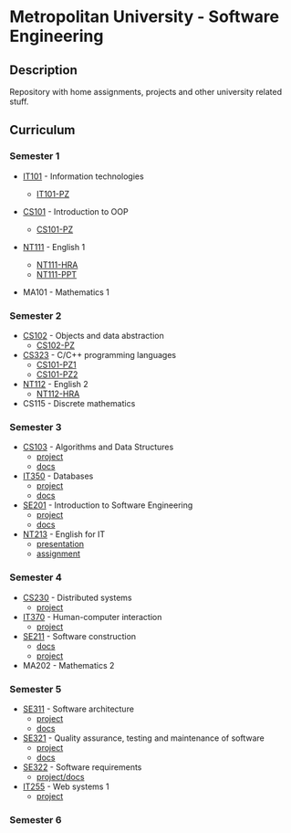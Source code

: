 # Metropolitan University - Software Engineering 

## Description

Repository with home assignments, projects and other university related stuff.

## Curriculum

### Semester 1

- [IT101](https://github.com/7aske/uni/tree/first-year/it101) - Information technologies
  * [IT101-PZ](https://7aske.github.io/uni/it101/it101-pz-nikola_tasic_3698)
- [CS101](https://github.com/7aske/uni/tree/first-year/cs101) - Introduction to OOP
  * [CS101-PZ](https://github.com/7aske/uni/tree/first-year/cs101/cs101-pz-nikola_tasic_3698)
- [NT111](https://github.com/7aske/uni/tree/first-year/nt111) - English 1
  * [NT111-HRA](https://github.com/7aske/uni/blob/first-year/nt111/_hra/)
  * [NT111-PPT](https://github.com/7aske/uni/blob/first-year/nt111/nikola.tasic_3698_PRESENTATION/)
  
- MA101 - Mathematics 1

### Semester 2

- [CS102](https://github.com/7aske/uni/tree/first-year/cs102) - Objects and data abstraction
  * [CS102-PZ](https://github.com/7aske/uni/tree/first-year/cs102/cs102-pz-nikola_tasic_3698)
- [CS323](https://github.com/7aske/uni/tree/first-year/cs101) - C/C++ programming languages
  * [CS101-PZ1](https://github.com/7aske/uni/tree/first-year/cs323/cs323-pz01-nikola_tasic_3698)
  * [CS101-PZ2](https://github.com/7aske/uni/tree/first-year/cs323/cs323-pz02-nikola_tasic_3698)
- [NT112](https://github.com/7aske/uni/tree/first-year/nt111) - English 2
  * [NT112-HRA](https://github.com/7aske/uni/tree/first-year/nt112/nikola.tasic.3698_HRA)
- CS115 - Discrete mathematics
  
### Semester 3

- [CS103](https://github.com/7aske/uni/blob/second-year/cs103) - Algorithms and Data Structures
    * [project](https://github.com/7aske/uni/tree/second-year/cs103/cs103-pz-nikola_tasic_3698)
    * [docs](https://github.com/7aske/uni/tree/second-year/cs103/cs103-pz-nikola_tasic_3698/docs/cs103-pz-docs-nikola_tasic_3698.pdf)
- [IT350](https://github.com/7aske/uni/blob/second-year/it350) - Databases
    * [project](https://github.com/7aske/uni/tree/second-year/it350/it350-pz-nikola_tasic_3698)
    * [docs](https://github.com/7aske/uni/tree/second-year/it350/it350-pz-nikola_tasic_3698/docs/it350-pz-docs-nikola_tasic_3698.pdf)
- [SE201](https://github.com/7aske/uni/blob/second-year/se201) - Introduction to Software Engineering
    * [project](https://github.com/7aske/uni/tree/second-year/se201/se201-pz-nikola_tasic_3698)
    * [docs](https://github.com/7aske/uni/tree/second-year/se201/se201-pz-nikola_tasic_3698/docs/se201-pz-docs-nikola_tasic_3698.pdf)
- [NT213](https://github.com/7aske/uni/blob/second-year/nt213) - English for IT
    * [presentation](https://github.com/7aske/uni/blob/second-year/nt213/nt213-presentation/pres.pdf)
    * [assignment](https://github.com/7aske/uni/tree/seconntd-year/nt213/nt213-hra/nt213-hra.pdf)

### Semester 4

- [CS230](https://github.com/7aske/uni/blob/second-year/cs230) - Distributed systems
    * [project](https://github.com/7aske/jsp-cms)
- [IT370](https://github.com/7aske/uni/blob/second-year/it370) - Human-computer interaction
    * [project](https://github.com/7aske/uni/blob/second-year/it370/it370-pz01-nikola_tasic_3698/it370-pz01-nikola_tasic_3698.pdf)  
- [SE211](https://github.com/7aske/uni/blob/second-year/se211) - Software construction
    * [docs](https://github.com/7aske/uni/blob/second-year/se211/se211-pz01-nikola_tasic_3698/se211-pz01-nikola_tasic_3698.pdf)
    * [project](https://github.com/7aske/rexif2)
- MA202 - Mathematics 2

### Semester 5

- [SE311](https://github.com/7aske/uni/blob/third-year/se311) - Software architecture
  * [project](https://github.com/7aske/uni/blob/third-year/se311/se311-pz-nikola_tasic_3698)
  * [docs](https://github.com/7aske/uni/blob/third-year/se311/se311-pz-nikola_tasic_3698/se311-pz-nikola_tasic_3698-askdoc.pdf)
- [SE321](https://github.com/7aske/uni/blob/third-year/se321) - Quality assurance, testing and maintenance of software 
  * [project](https://github.com/7aske/uni/tree/third-year/se321/se321-pz-nikola_tasic_3698)
  * [docs](https://github.com/7aske/uni/blob/third-year/se321/se321-pz-nikola_tasic_3698/docs/se321-pz-docs.pdf)
- [SE322](https://github.com/7aske/uni/blob/third-year/se322) - Software requirements
  * [project/docs](https://github.com/7aske/uni/tree/third-year/se322/se322-pz-nikola_tasic_3698)
- [IT255](https://github.com/7aske/uni/blob/third-year/it255) - Web systems 1
  * [project](https://github.com/7aske/uni/tree/third-year/it255/seit255-pz-nikola_tasic_3698)

### Semester 6
